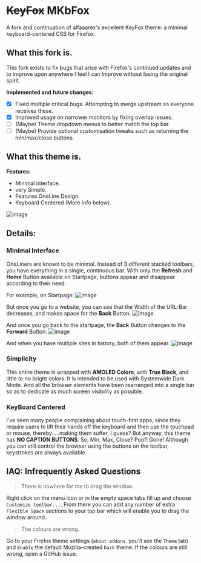# ~~KeyFox~~ MKbFox

A fork and continuation of alfaaarex's excellent KeyFox theme: a minimal keyboard-centered CSS for Firefox.

## What this fork is.

This fork exists to fix bugs that arise with Firefox's continued updates and to improve upon anywhere I feel I can improve without losing the original spirit.

**Implemented and future changes:**
- [x] Fixed multiple critical bugs. Attempting to merge upstream so everyone receives these.
- [x] Improved usage on narrower monitors by fixing overlap issues.
- [ ] (Maybe) Theme dropdown menus to better match the top bar.
- [ ] (Maybe) Provide optional customisation tweaks such as returning the min/max/close buttons.

## What this theme is.

**Features:**
- Minimal interface.
- very Simple.
- Features OneLine Design.
- Keyboard Centered (More info below).

![image](https://user-images.githubusercontent.com/78948152/136501706-accca691-b9c3-4841-acd7-6bb843d2f422.png)

## Details:

### Minimal Interface

OneLiners are known to be minimal. Instead of 3 different stacked toolbars, you have everything in a single, continuous bar. With only the **Refresh** and **Home** Button available on Startpage, buttons appear and disappear according to their need.

For example, on Startpage:
![image](https://user-images.githubusercontent.com/78948152/136502381-5bf7533b-a37c-4947-af50-211becdcd29a.png)

But once you go to a website, you can see that the Width of the URL-Bar decreases, and makes space for the **Back** Button.
![image](https://user-images.githubusercontent.com/78948152/136502519-acb5c42e-7d70-408b-9bc4-d8366ed93d9b.png)

And once you go back to the startpage, the **Back** Button changes to the **Forward** Button.
![image](https://user-images.githubusercontent.com/78948152/136502765-92e622b0-c709-4ac3-b97f-3525fc7b9d20.png)

And when you have multiple sites in history, both of them appear.
![image](https://user-images.githubusercontent.com/78948152/136502834-1aa03910-ed30-4178-9b26-c41c7be8971b.png)

### Simplicity

This entire theme is wrapped with **AMOLED Colors**, with **True Black**, and little to no bright colors. It is intended to be used with Systemwide Dark Mode.
And all the browser elements have been rearranged into a single bar so as to dedicate as much screen visibility as possible. 

### KeyBoard Centered

I've seen many people complaining about touch-first apps, since they require users to lift their hands off the keyboard and then use the touchpad or mouse, thereby.....making them suffer, I guess? But anyway, this theme has __NO CAPTION BUTTONS__.
So, Min, Max, Close? Poof! Gone!
Although you can still control the browser using the buttons on the toolbar, keystrokes are always available.

## IAQ: Infrequently Asked Questions

> There is nowhere for me to drag the window.

Right click on the menu icon or in the empty space tabs fill up and choose `Customize toolbar...`. From there you can add any number of extra `Flexible Space` sections to your top bar which will enable you to drag the window around.

> The colours are wrong.

Go to your Firefox theme settings (`about:addons`. you'll see the `Theme` tab) and `Enable` the default Mozilla-created `Dark` theme. If the colours are still wrong, open a GitHub issue.